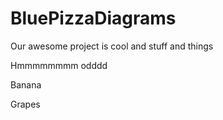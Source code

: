# BluePizzaDiagrams

Our awesome project is cool and stuff and things

Hmmmmmmmm odddd

Banana

Grapes